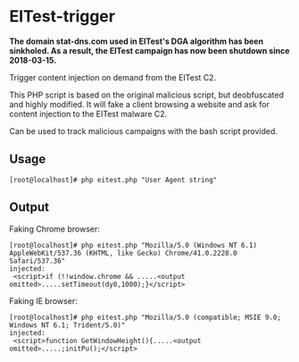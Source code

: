 # EITest-trigger
**The domain stat-dns.com used in EITest's DGA algorithm has been sinkholed. As a result, the EITest campaign has now been shutdown since 2018-03-15.**

Trigger content injection on demand from the EITest C2. 

This PHP script is based on the original malicious script, but deobfuscated and highly modified. It will fake a client browsing a website and ask for content injection to the EITest malware C2.

Can be used to track malicious campaigns with the bash script provided.
## Usage
```
[root@localhost]# php eitest.php "User Agent string"
```
## Output
Faking Chrome browser:
```
[root@localhost]# php eitest.php "Mozilla/5.0 (Windows NT 6.1) AppleWebKit/537.36 (KHTML, like Gecko) Chrome/41.0.2228.0 Safari/537.36"
injected:
 <script>if (!!window.chrome && .....<output omitted>.....setTimeout(dy0,1000);}</script> 
```
Faking IE browser:
```
[root@localhost]# php eitest.php "Mozilla/5.0 (compatible; MSIE 9.0; Windows NT 6.1; Trident/5.0)"
injected:
 <script>function GetWindowHeight(){.....<output omitted>.....;initPu();</script> 
```
